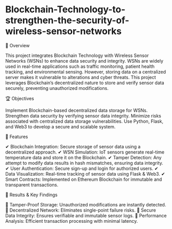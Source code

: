 # Blockchain-Technology-to-strengthen-the-security-of-wireless-sensor-networks

📌 Overview

This project integrates Blockchain Technology with Wireless Sensor Networks (WSNs) to enhance data security and integrity. WSNs are widely used in real-time applications such as traffic monitoring, patient health tracking, and environmental sensing. However, storing data on a centralized server makes it vulnerable to alterations and cyber threats. This project leverages Blockchain’s decentralized nature to store and verify sensor data securely, preventing unauthorized modifications.

🏆 Objectives

Implement Blockchain-based decentralized data storage for WSNs.
Strengthen data security by verifying sensor data integrity.
Minimize risks associated with centralized data storage vulnerabilities.
Use Python, Flask, and Web3 to develop a secure and scalable system.

🚀 Features

✔ Blockchain Integration: Secure storage of sensor data using a decentralized approach.
✔ WSN Simulation: IoT sensors generate real-time temperature data and store it on the Blockchain.
✔ Tamper Detection: Any attempt to modify data results in hash mismatches, ensuring data integrity.
✔ User Authentication: Secure sign-up and login for authorized users.
✔ Data Visualization: Real-time tracking of sensor data using Flask & Web3.
✔ Smart Contracts: Implemented on Ethereum Blockchain for immutable and transparent transactions.

🔬 Results & Key Findings

📌 Tamper-Proof Storage: Unauthorized modifications are instantly detected.
📌 Decentralized Network: Eliminates single-point failure risks.
📌 Secure Data Integrity: Ensures verifiable and immutable sensor logs.
📌 Performance Analysis: Efficient transaction processing with minimal latency.



